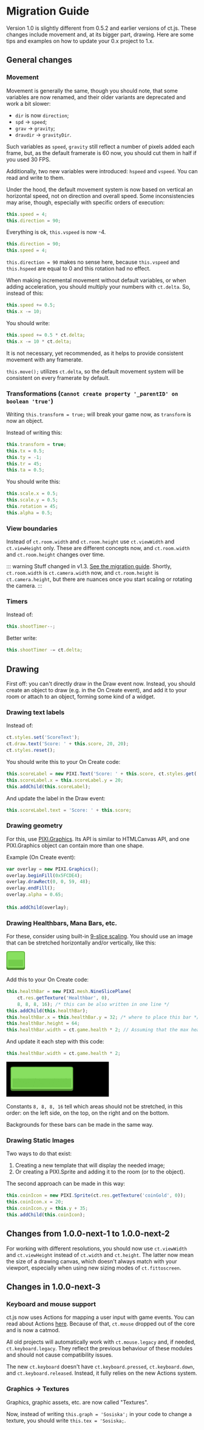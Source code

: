 # Migration Guide

Version 1.0 is slightly different from 0.5.2 and earlier versions of ct.js. These changes include movement and, at its bigger part, drawing. Here are some tips and examples on how to update your 0.x project to 1.x.

## General changes

### Movement

Movement is generally the same, though you should note, that some variables are now renamed, and their older variants are deprecated and work a bit slower:

* `dir` is now `direction`;
* `spd` → `speed`;
* `grav` → `gravity`;
* `dravdir` → `gravityDir`.

Such variables as `speed`, `gravity` still reflect a number of pixels added each frame, but, as the default framerate is 60 now, you should cut them in half if you used 30 FPS.

Additionally, two new variables were introduced: `hspeed` and `vspeed`. You can read and write to them.

Under the hood, the default movement system is now based on vertical an horizontal speed, not on direction and overall speed. Some inconsistencies may arise, though, especially with specific orders of execution:

```js
this.speed = 4;
this.direction = 90;
```

Everything is ok, `this.vspeed` is now -4.

```js
this.direction = 90;
this.speed = 4;
```

`this.direction = 90` makes no sense here, because `this.vspeed` and `this.hspeed` are equal to 0 and this rotation had no effect.

When making incremental movement without default variables, or when adding acceleration, you should multiply your numbers with `ct.delta`. So, instead of this:

```js
this.speed += 0.5;
this.x -= 10;
```

You should write:

```js
this.speed += 0.5 * ct.delta;
this.x -= 10 * ct.delta;
```

It is not necessary, yet recommended, as it helps to provide consistent movement with any framerate. 

`this.move();` utilizes `ct.delta`, so the default movement system will be consistent on every framerate by default.

### Transformations (`Cannot create property '_parentID' on boolean 'true'`)

Writing `this.transform = true;` will break your game now, as `transform` is now an object.

Instead of writing this:

```js
this.transform = true;
this.tx = 0.5;
this.ty = -1;
this.tr = 45;
this.ta = 0.5;
```

You should write this:

```js
this.scale.x = 0.5;
this.scale.y = 0.5;
this.rotation = 45;
this.alpha = 0.5;
```

### View boundaries

Instead of `ct.room.width` and `ct.room.height` use `ct.viewWidth` and `ct.viewHeight` only. These are different concepts now, and `ct.room.width` and `ct.room.height` changes over time.

::: warning
Stuff changed in v1.3. [See the migration guide](/migration-1.2to1.3.html). Shortly, `ct.room.width` is `ct.camera.width` now, and `ct.room.height` is `ct.camera.height`, but there are nuances once you start scaling or rotating the camera.
:::

### Timers
Instead of:

```js
this.shootTimer--;
```

Better write:

```js
this.shootTimer -= ct.delta;
```

## Drawing

First off: you can't directly draw in the Draw event now. Instead, you should create an object to draw (e.g. in the On Create event), and add it to your room or attach to an object, forming some kind of a widget.

### Drawing text labels

Instead of:

```js
ct.styles.set('ScoreText');
ct.draw.text('Score: ' + this.score, 20, 20);
ct.styles.reset();
```

You should write this to your On Create code:

```js
this.scoreLabel = new PIXI.Text('Score: ' + this.score, ct.styles.get('ScoreText'));
this.scoreLabel.x = this.scoreLabel.y = 20;
this.addChild(this.scoreLabel);
```

And update the label in the Draw event:

```js
this.scoreLabel.text = 'Score: ' + this.score;
```

### Drawing geometry

For this, use [PIXI.Graphics](https://pixijs.download/release/docs/PIXI.Graphics.html). Its API is similar to HTMLCanvas API, and one PIXI.Graphics object can contain more than one shape.

Example (On Create event):

```js
var overlay = new PIXI.Graphics();
overlay.beginFill(0x5FCDE4);
overlay.drawRect(0, 0, 59, 48);
overlay.endFill();
overlay.alpha = 0.65;

this.addChild(overlay);
```

### Drawing Healthbars, Mana Bars, etc.

For these, consider using built-in [9-slice scaling](https://en.wikipedia.org/wiki/9-slice_scaling). You should use an image that can be stretched horizontally and/or vertically, like this:

![](./../images/migrationBarSource.png)

Add this to your On Create code:

```js
this.healthBar = new PIXI.mesh.NineSlicePlane(
    ct.res.getTexture('Healthbar', 0),
    8, 8, 8, 16); /* this can be also written in one line */
this.addChild(this.healthBar);
this.healthBar.x = this.healthBar.y = 32; /* where to place this bar */
this.healthBar.height = 64;
this.healthBar.width = ct.game.health * 2; // Assuming that the max health is 100 and you want 100×2 = 200px wide bar
```

And update it each step with this code:	

```js
this.healthBar.width = ct.game.health * 2;
```

![](./../images/migrationBars.gif)

Constants `8, 8, 8, 16` tell which areas should not be stretched, in this order: on the left side, on the top, on the right and on the bottom.

Backgrounds for these bars can be made in the same way.

### Drawing Static Images

Two ways to do that exist:

1. Creating a new template that will display the needed image;
2. Or creating a PIXI.Sprite and adding it to the room (or to the object).

The second approach can be made in this way:

```js
this.coinIcon = new PIXI.Sprite(ct.res.getTexture('coinGold', 0));
this.coinIcon.x = 20;
this.coinIcon.y = this.y + 35;
this.addChild(this.coinIcon);
```

## Changes from 1.0.0-next-1 to 1.0.0-next-2

For working with different resolutions, you should now use `ct.viewWidth` and `ct.viewHeight` instead of `ct.width` and `ct.height`. The latter now mean the size of a drawing canvas, which doesn't always match with your viewport, especially when using new sizing modes of `ct.fittoscreen`.

## Changes in 1.0.0-next-3

### Keyboard and mouse support

ct.js now uses Actions for mapping a user input with game events. You can read about Actions [here](/actions.html). Because of that, `ct.mouse` dropped out of the core and is now a catmod.

All old projects will automatically work with `ct.mouse.legacy` and, if needed, `ct.keyboard.legacy`. They reflect the previous behaviour of these modules and should not cause compatibility issues.

The new `ct.keyboard` doesn't have `ct.keyboard.pressed`, `ct.keyboard.down`, and `ct.keyboard.released`. Instead, it fully relies on the new Actions system.

### Graphics -> Textures

Graphics, graphic assets, etc. are now called "Textures".

Now, instead of writing `this.graph = 'Sosiska';` in your code to change a texture, you should write `this.tex = 'Sosiska;`.